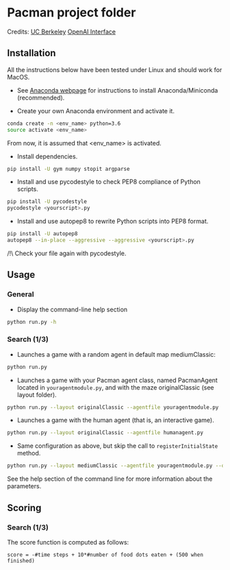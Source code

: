 # Pacman project folder

Credits: [UC Berkeley](http://ai.berkeley.edu/project_overview.html)
         [OpenAI Interface](https://github.com/sohamghosh121/PacmanGym)

## Installation


All the instructions below have been tested under Linux and should work for MacOS.

 - See [Anaconda webpage](https://conda.io/docs/user-guide/install/index.html) for instructions to install Anaconda/Miniconda (recommended).

 - Create your own Anaconda environment and activate it.
```bash
conda create -n <env_name> python=3.6
source activate <env_name>
```

From now, it is assumed that <env_name> is activated. 

 - Install dependencies.
```bash
pip install -U gym numpy stopit argparse
```

 - Install and use pycodestyle to check PEP8 compliance of Python scripts.
```bash
pip install -U pycodestyle
pycodestyle <yourscript>.py
```

 - Install and use autopep8 to rewrite Python scripts into PEP8 format.
```bash
pip install -U autopep8
autopep8 --in-place --aggressive --aggressive <yourscript>.py
```

/!\ Check your file again with pycodestyle.

## Usage

### General

 - Display the command-line help section
```bash
python run.py -h
```

### Search (1/3)

 - Launches a game with a random agent in default map mediumClassic:
```bash
python run.py
```

 - Launches a game with your Pacman agent class, named PacmanAgent located in `youragentmodule.py`, and with the maze originalClassic (see layout folder).
```bash
python run.py --layout originalClassic --agentfile youragentmodule.py
```
 - Launches a game with the human agent (that is, an interactive game).
```bash
python run.py --layout originalClassic --agentfile humanagent.py
```

- Same configuration as above, but skip the call to `registerInitialState` method.
```bash
python run.py --layout mediumClassic --agentfile youragentmodule.py --onlyonline
```


See the help section of the command line for more information about the parameters.

## Scoring

### Search (1/3)

The score function is computed as follows:

`score = -#time steps + 10*#number of food dots eaten + (500 when finished)`
